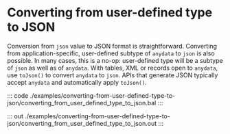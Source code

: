 # Converting from user-defined type to JSON

Conversion from `json` value to JSON format is straightforward.
Converting from application-specific, user-defined subtype of `anydata`
to `json` is also possible.
In many cases, this is a no-op: user-defined type will be a subtype of
`json` as well as of `anydata`.
With tables, XML or records open to `anydata`, use `toJson()` to convert
`anydata` to `json`.
APIs that generate JSON typically accept `anydata` and automatically 
apply `toJson()`.

::: code ./examples/converting-from-user-defined-type-to-json/converting_from_user_defined_type_to_json.bal :::

::: out ./examples/converting-from-user-defined-type-to-json/converting_from_user_defined_type_to_json.out :::